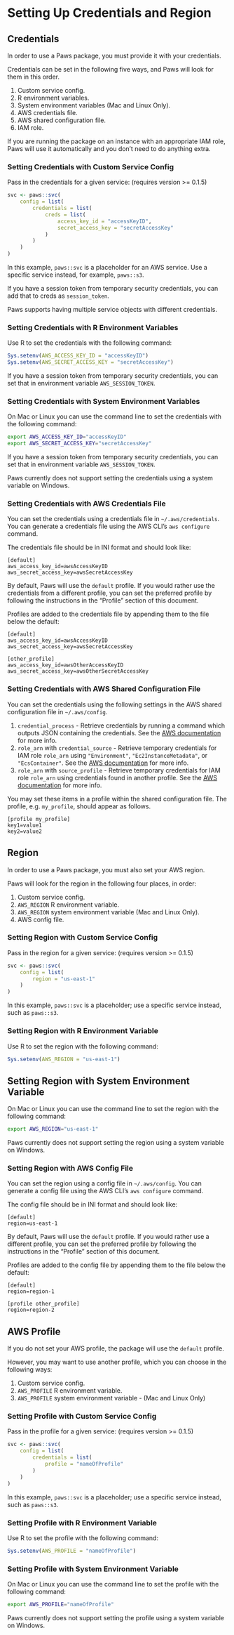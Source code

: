 # Setting Up Credentials and Region

## Credentials

In order to use a Paws package, you must provide it with your
credentials.

Credentials can be set in the following five ways, and Paws will look
for them in this order.

1.  Custom service config.
2.  R environment variables.
3.  System environment variables (Mac and Linux Only).
4.  AWS credentials file.
5.  AWS shared configuration file.
6.  IAM role.

If you are running the package on an instance with an appropriate IAM
role, Paws will use it automatically and you don’t need to do anything
extra.

### Setting Credentials with Custom Service Config

Pass in the credentials for a given service: (requires version >= 0.1.5) 

``` r
svc <- paws::svc(
    config = list(
        credentials = list(
            creds = list(
                access_key_id = "accessKeyID",
                secret_access_key = "secretAccessKey"
            )
        )
    )
)
```

In this example, `paws::svc` is a placeholder for an AWS service. Use a
specific service instead, for example, `paws::s3`.

If you have a session token from temporary security credentials, you
can add that to creds as `session_token`.

Paws supports having multiple service objects with different credentials.

### Setting Credentials with R Environment Variables

Use R to set the credentials with the following command:

``` r
Sys.setenv(AWS_ACCESS_KEY_ID = "accessKeyID")
Sys.setenv(AWS_SECRET_ACCESS_KEY = "secretAccessKey")
```

If you have a session token from temporary security credentials, you
can set that in environment variable `AWS_SESSION_TOKEN`.

### Setting Credentials with System Environment Variables

On Mac or Linux you can use the command line to set the credentials with
the following command:

``` bash
export AWS_ACCESS_KEY_ID="accessKeyID"
export AWS_SECRET_ACCESS_KEY="secretAccessKey"
```

If you have a session token from temporary security credentials, you
can set that in environment variable `AWS_SESSION_TOKEN`.

Paws currently does not support setting the credentials using a system
variable on Windows.

### Setting Credentials with AWS Credentials File

You can set the credentials using a credentials file in
`~/.aws/credentials`. You can generate a credentials file using the AWS
CLI’s `aws configure` command.

The credentials file should be in INI format and should look like:

    [default]
    aws_access_key_id=awsAccessKeyID
    aws_secret_access_key=awsSecretAccessKey

By default, Paws will use the `default` profile. If you would rather use
the credentials from a different profile, you can set the preferred
profile by following the instructions in the “Profile” section of this
document.

Profiles are added to the credentials file by appending them to the file
below the default:

    [default]
    aws_access_key_id=awsAccessKeyID
    aws_secret_access_key=awsSecretAccessKey
    
    [other_profile]
    aws_access_key_id=awsOtherAccessKeyID
    aws_secret_access_key=awsOtherSecretAccessKey
    
### Setting Credentials with AWS Shared Configuration File

You can set the credentials using the following settings in the AWS
shared configuration file in `~/.aws/config`.

1. `credential_process` - Retrieve credentials by running a command which 
outputs JSON containing the credentials. See the [AWS documentation](https://docs.aws.amazon.com/credref/latest/refdocs/setting-global-credential_process.html)
for more info.
2. `role_arn` with `credential_source` - Retrieve temporary credentials for
IAM role `role_arn` using `"Environment"`, `"Ec2InstanceMetadata"`, or
`"EcsContainer"`. See the [AWS documentation](https://docs.aws.amazon.com/credref/latest/refdocs/setting-global-credential_source.html)
for more info.
3. `role_arn` with `source_profile` - Retrieve temporary credentials for
IAM role `role_arn` using credentials found in another profile. See the [AWS documentation](https://docs.aws.amazon.com/credref/latest/refdocs/setting-global-source_profile.html)
for more info.

You may set these items in a profile within the shared configuration
file. The profile, e.g. `my_profile`, should appear as follows.

    [profile my_profile]
    key1=value1
    key2=value2
    
## Region

In order to use a Paws package, you must also set your AWS region.

Paws will look for the region in the following four places, in order:

1.  Custom service config.
2.  `AWS_REGION` R environment variable.
3.  `AWS_REGION` system environment variable (Mac and Linux Only).
4.  AWS config file.

### Setting Region with Custom Service Config

Pass in the region for a given service: (requires version >= 0.1.5) 

``` r
svc <- paws::svc(
    config = list(
        region = "us-east-1"
    )
)
```

In this example, `paws::svc` is a placeholder; use a specific service instead,
such as `paws::s3`.

### Setting Region with R Environment Variable

Use R to set the region with the following command:

``` r
Sys.setenv(AWS_REGION = "us-east-1")
```

## Setting Region with System Environment Variable

On Mac or Linux you can use the command line to set the region with the
following command:

``` bash
export AWS_REGION="us-east-1"
```

Paws currently does not support setting the region using a system
variable on Windows.

### Setting Region with AWS Config File

You can set the region using a config file in `~/.aws/config`. You can
generate a config file using the AWS CLI’s `aws configure` command.

The config file should be in INI format and should look like:

    [default]
    region=us-east-1

By default, Paws will use the `default` profile. If you would rather use
a different profile, you can set the preferred profile by following the
instructions in the “Profile” section of this document.

Profiles are added to the config file by appending them to the file
below the default:

    [default]
    region=region-1
    
    [profile other_profile]
    region=region-2

## AWS Profile

If you do not set your AWS profile, the package will use the `default`
profile.

However, you may want to use another profile, which you can choose in
the following ways:

1.  Custom service config.
2.  `AWS_PROFILE` R environment variable.
3.  `AWS_PROFILE` system environment variable - (Mac and Linux Only)

### Setting Profile with Custom Service Config

Pass in the profile for a given service: (requires version >= 0.1.5) 

``` r
svc <- paws::svc(
    config = list(
        credentials = list(
            profile = "nameOfProfile"
        )
    )
)
```

In this example, `paws::svc` is a placeholder; use a specific service instead,
such as `paws::s3`.

### Setting Profile with R Environment Variable

Use R to set the profile with the following command:

``` r
Sys.setenv(AWS_PROFILE = "nameOfProfile")
```

### Setting Profile with System Environment Variable

On Mac or Linux you can use the command line to set the profile with the
following command:

``` bash
export AWS_PROFILE="nameOfProfile"
```

Paws currently does not support setting the profile using a system
variable on Windows.
